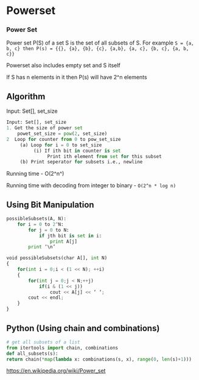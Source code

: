 # Powerset

### Power Set

Power set P(S) of a set S is the set of all subsets of S. For example `S = {a, b, c} then P(s) = {{}, {a}, {b}, {c}, {a,b}, {a, c}, {b, c}, {a, b, c}}`

Powerset also includes empty set and S itself

If S has n elements in it then P(s) will have 2^n elements

## Algorithm

Input: Set[], set_size

```python
Input: Set[], set_size
1. Get the size of power set
    powet_set_size = pow(2, set_size)
2  Loop for counter from 0 to pow_set_size
     (a) Loop for i = 0 to set_size
          (i) If ith bit in counter is set
               Print ith element from set for this subset
     (b) Print seperator for subsets i.e., newline
```

Running time - O(2^n^)

Running time with decoding from integer to binary - `O(2^n * log n)`

## Using Bit Manipulation

```python
possibleSubsets(A, N):
    for i = 0 to 2^N:
        for j = 0 to N:
            if jth bit is set in i:
                print A[j]
        print ‘\n’

void possibleSubsets(char A[], int N)
{
    for(int i = 0;i < (1 << N); ++i)
    {
        for(int j = 0;j < N;++j)
            if(i & (1 << j))
                cout << A[j] << ‘ ‘;
        cout << endl;
    }
}
```

## Python (Using chain and combinations)

```python
# get all subsets of a list
from itertools import chain, combinations
def all_subsets(s):
return chain(*map(lambda x: combinations(s, x), range(0, len(s)+1)))
```

<https://en.wikipedia.org/wiki/Power_set>
